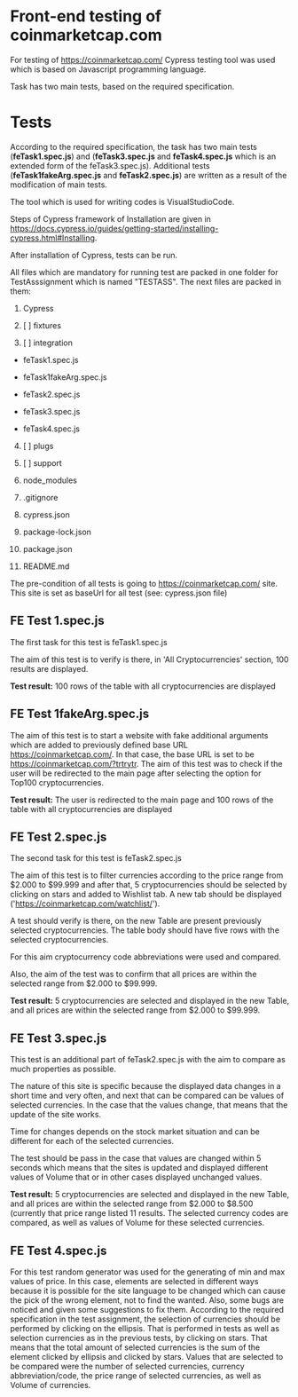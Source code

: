 # Front-end testing of coinmarketcap.com

For testing of https://coinmarketcap.com/ Cypress testing tool was used which is based on Javascript programming language.

Task has two main tests, based on the required specification.

# Tests

According to the required specification, the task has two main tests (**feTask1.spec.js**) and (**feTask3.spec.js** and **feTask4.spec.js** which is an extended form of the feTask3.spec.js). 
Additional tests (**feTask1fakeArg.spec.js** and **feTask2.spec.js**) are written as a result of the modification of main tests.

The tool which is used for writing codes is VisualStudioCode.

Steps of Cypress framework of Installation are given in https://docs.cypress.io/guides/getting-started/installing-cypress.html#Installing.

After installation of Cypress, tests can be run.

All files which are mandatory for running test are packed in one folder for TestAsssignment which is named "TESTASS". The next files are packed in them:

1. Cypress

2. [ ] fixtures

3. [ ] integration

- feTask1.spec.js

- feTask1fakeArg.spec.js

- feTask2.spec.js

- feTask3.spec.js

- feTask4.spec.js

4. [ ] plugs

5. [ ] support

6. node_modules

7. .gitignore

8. cypress.json

9. package-lock.json

10. package.json

11. README.md

The pre-condition of all tests is going to https://coinmarketcap.com/ site. This site is set as baseUrl for all test (see: cypress.json file)

## FE Test 1.spec.js

The first task for this test is feTask1.spec.js

The aim of this test is to verify is there, in 'All Cryptocurrencies' section, 100 results are displayed.

**Test result:** 100 rows of the table with all cryptocurrencies are displayed

## FE Test 1fakeArg.spec.js

The aim of this test is to start a website with fake additional arguments which are added to previously defined base URL https://coinmarketcap.com/. 
In that case, the base URL is set to be https://coinmarketcap.com/?trtrytr.
The aim of this test was to check if the user will be redirected to the main page after selecting the option for Top100 cryptocurrencies.

**Test result:** The user is redirected to the main page and 100 rows of the table with all cryptocurrencies are displayed

## FE Test 2.spec.js

The second task for this test is feTask2.spec.js

The aim of this test is to filter currencies according to the price range from $2.000 to $99.999 and after that, 5 cryptocurrencies should be selected by clicking on stars and added to Wishlist tab. A new tab should be displayed ('https://coinmarketcap.com/watchlist/').

A test should verify is there, on the new Table are present previously selected cryptocurrencies. The table body should have five rows with the selected cryptocurrencies.

For this aim cryptocurrency code abbreviations were used and compared.

Also, the aim of the test was to confirm that all prices are within the selected range from $2.000 to $99.999.

**Test result:** 5 cryptocurrencies are selected and displayed in the new Table, and all prices are within the selected range from $2.000 to $99.999.

## FE Test 3.spec.js

This test is an additional part of feTask2.spec.js with the aim to compare as much properties as possible.

The nature of this site is specific because the displayed data changes in a short time and very often, and next that can be compared can be values of selected currencies. In the case that the values change, that means that the update of the site works.

Time for changes depends on the stock market situation and can be different for each of the selected currencies.

The test should be pass in the case that values are changed within 5 seconds which means that the sites is updated and displayed different values of Volume that or in other cases displayed unchanged values.

**Test result:** 5 cryptocurrencies are selected and displayed in the new Table, and all prices are within the selected range from $2.000 to $8.500 (currently that price range listed 11 results.
The selected currency codes are compared, as well as values of Volume for these selected currencies.

## FE Test 4.spec.js
For this test random generator was used for the generating of min and max values of price.
In this case, elements are selected in different ways because it is possible for the site language to be changed which can cause the pick of the wrong element, not to find the wanted.
Also, some bugs are noticed and given some suggestions to fix them.
According to the required specification in the test assignment, the selection of currencies should be performed by clicking on the ellipsis. That is performed in tests as well as selection currencies as in the previous tests, by clicking on stars. That means that the total amount of selected currencies is the sum of the element clicked by ellipsis and clicked by stars.
Values that are selected to be compared were the number of selected currencies, currency abbreviation/code, the price range of selected currencies, as well as Volume of currencies.